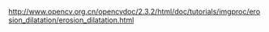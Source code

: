 http://www.opencv.org.cn/opencvdoc/2.3.2/html/doc/tutorials/imgproc/erosion_dilatation/erosion_dilatation.html

